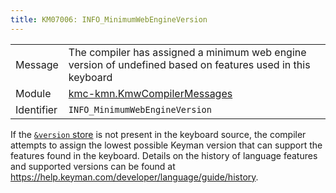 ```yaml
---
title: KM07006: INFO_MinimumWebEngineVersion
---
```


|            |           |
|------------|---------- |
| Message    | The compiler has assigned a minimum web engine version of undefined based on features used in this keyboard |
| Module     | [kmc-kmn.KmwCompilerMessages](kmc-kmn.kmwcompilermessages) |
| Identifier | `INFO_MinimumWebEngineVersion` |


If the [`&version` store](https://help.keyman.com/developer/language/reference/version)
is not present in the keyboard source, the compiler attempts to assign the
lowest possible Keyman version that can support the features found in the
keyboard. Details on the history of language features and supported versions
can be found at https://help.keyman.com/developer/language/guide/history.

